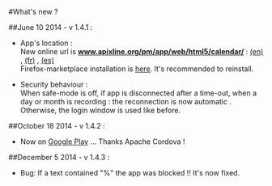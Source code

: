 ﻿#What's new ?



##June 10 2014 - v 1.4.1 :  
- App's location :  
New online url is **www.apixline.org/pm/app/web/html5/calendar/** : [(en)](http://www.apixline.org/pm/app/web/html5/calendar/en.html) , [(fr)](http://www.apixline.org/pm/app/web/html5/calendar/) , [(es)](http://www.apixline.org/pm/app/web/html5/calendar/es.html)   
Firefox-marketplace installation is [here](https://marketplace.firefox.com/app/fl-calendar). It's recommended to reinstall.

- Security behaviour :  
When safe-mode is off, if app is disconnected after a time-out, when  a day or month is recording : the reconnection is now automatic .  
Otherwise, the login window is used like before.  

##October 18 2014 - v 1.4.2 :  
- Now on [Google Play](https://play.google.com/store/apps/details?id=net.apixline.calendar&hl=en)
 ... Thanks Apache Cordova !
 
 ##December 5 2014 - v 1.4.3 :  
- Bug: If a text contained "%" the app was blocked !!
  It's now fixed.
 